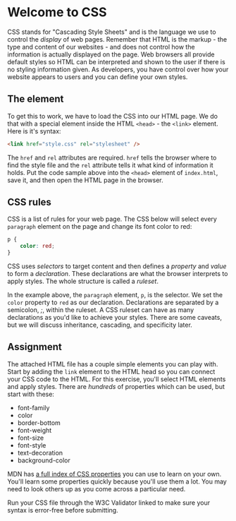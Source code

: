 # Welcome to CSS

CSS stands for "Cascading Style Sheets" and is the language we use to control the _display_ of web pages. Remember that HTML is the markup - the type and content of our websites - and does not control how the information is actually displayed on the page. Web browsers all provide default styles so HTML can be interpreted and shown to the user if there is no styling information given. As developers, you have control over how your website appears to users and you can define your own styles.

## The <link> element

To get this to work, we have to load the CSS into our HTML page. We do that with a special element inside the HTML `<head>` - the `<link>` element. Here is it's syntax:

```html
<link href="style.css" rel="stylesheet" />
```

The `href` and `rel` attributes are required. `href` tells the browser where to find the style file and the `rel` attribute tells it what kind of information it holds. Put the code sample above into the `<head>` element of `index.html`, save it, and then open the HTML page in the browser.

## CSS rules

CSS is a list of rules for your web page. The CSS below will select every `paragraph` element on the page and change its font color to red:

```css
p {
    color: red;
}
```

CSS uses _selectors_ to target content and then defines a _property_ and _value_ to form a _declaration_. These declarations are what the browser interprets to apply styles. The whole structure is called a _ruleset_.

In the example above, the `paragraph` element, `p`, is the selector. We set the `color` property to `red` as our declaration. Declarations are separated by a semicolon, _;_, within the ruleset. A CSS ruleset can have as many declarations as you'd like to achieve your styles. There are some caveats, but we will discuss inheritance, cascading, and specificity later.  

## Assignment

The attached HTML file has a couple simple elements you can play with. Start by adding the `link` element to the HTML head so you can connect your CSS code to the HTML. For this exercise, you'll select HTML elements and apply styles. There are _hundreds_ of properties which can be used, but start with these:

- font-family
- color
- border-bottom
- font-weight
- font-size
- font-style
- text-decoration
- background-color

MDN has [a full index of CSS properties](https://developer.mozilla.org/en-US/docs/Web/CSS/Reference#index) you can use to learn on your own. You'll learn some properties quickly because you'll use them a lot. You may need to look others up as you come across a particular need.

Run your CSS file through the W3C Validator linked to make sure your syntax is error-free before submitting.